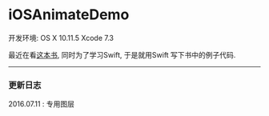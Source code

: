 # iOSAnimateDemo

开发环境:  OS X 10.11.5     Xcode 7.3

最近在看[这本书](https://www.gitbook.com/book/zsisme/ios-/details), 同时为了学习Swift, 于是就用Swift 写下书中的例子代码.

-----

### 更新日志

2016.07.11 : 专用图层

